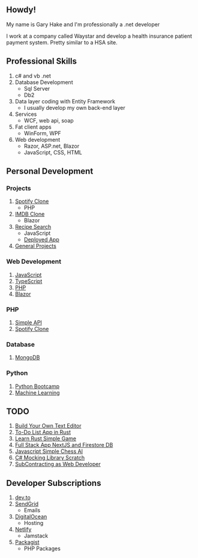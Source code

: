 ## Howdy!

My name is Gary Hake and I'm professionally a .net developer

I work at a company called Waystar and develop a health insurance patient payment system. Pretty similar to a HSA site.

## Professional Skills

1. c# and vb .net
1. Database Development
   - Sql Server
   - Db2
1. Data layer coding with Entity Framework
   - I usually develop my own back-end layer
1. Services
   - WCF, web api, soap
1. Fat client apps
   - WinForm, WPF
1. Web development
   - Razor, ASP.net, Blazor
   - JavaScript, CSS, HTML
  
## Personal Development

### Projects

1. [Spotify Clone](https://github.com/eventhorizn/spotify-clone)
   - PHP
1. [IMDB Clone](https://github.com/eventhorizn/blazor-movies-devops)
   - Blazor
1. [Recipe Search](https://github.com/eventhorizn/forkify)
   - JavaScript
   - [Deployed App](https://forkify-gary-ci.netlify.app/)
1. [General Projects](https://github.com/eventhorizn/projects)

### Web Development

1. [JavaScript](https://github.com/eventhorizn/javascript-bootcamp)
1. [TypeScript](https://github.com/eventhorizn/typescript-bootcamp)
1. [PHP](https://github.com/eventhorizn/spotify-clone)
1. [Blazor](https://github.com/eventhorizn/blazor-bootcamp)

### PHP

1. [Simple API](https://github.com/eventhorizn/php-simple-api)
1. [Spotify Clone](https://github.com/eventhorizn/spotify-clone)

### Database

1. [MongoDB](https://github.com/eventhorizn/mongo-db-bootcamp)

### Python

1. [Python Bootcamp](https://github.com/eventhorizn/python-bootcamp)
1. [Machine Learning](https://github.com/eventhorizn/python-data-sci-ml-bootcamp)

## TODO

1. [Build Your Own Text Editor](https://viewsourcecode.org/snaptoken/kilo/)
1. [To-Do List App in Rust](https://www.freecodecamp.org/news/how-to-build-a-to-do-app-with-rust/)
1. [Learn Rust Simple Game](https://opensource.com/article/20/12/learn-rust)
1. [Full Stack App NextJS and Firestore DB](https://blog.logrocket.com/building-a-fullstack-application-with-next-js-and-firestore-db/)
1. [Javascript Simple Chess AI](https://dev.to/zeyu2001/build-a-simple-chess-ai-in-javascript-18eg)
1. [C# Mocking Library Scratch](https://www.youtube.com/watch?v=9kEURoqHKZ0)
1. [SubContracting as Web Developer](https://www.youtube.com/watch?v=rpVk_raHzn8)

## Developer Subscriptions

1. [dev.to](https://dev.to/)
1. [SendGrid](https://sendgrid.com/)
   - Emails
1. [DigitalOcean](https://www.digitalocean.com/)
   - Hosting
1. [Netlify](https://www.netlify.com/)
   - Jamstack
1. [Packagist](https://packagist.org/)
   - PHP Packages
